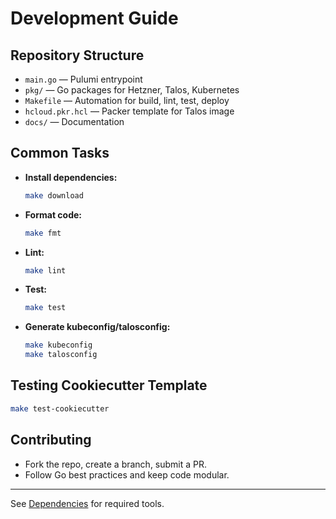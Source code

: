 # Development Guide

## Repository Structure

- `main.go` — Pulumi entrypoint
- `pkg/` — Go packages for Hetzner, Talos, Kubernetes
- `Makefile` — Automation for build, lint, test, deploy
- `hcloud.pkr.hcl` — Packer template for Talos image
- `docs/` — Documentation

## Common Tasks

- **Install dependencies:**

  ```sh
  make download
  ```

- **Format code:**

  ```sh
  make fmt
  ```

- **Lint:**

  ```sh
  make lint
  ```

- **Test:**

  ```sh
  make test
  ```

- **Generate kubeconfig/talosconfig:**

  ```sh
  make kubeconfig
  make talosconfig
  ```

## Testing Cookiecutter Template

```sh
make test-cookiecutter
```

## Contributing

- Fork the repo, create a branch, submit a PR.
- Follow Go best practices and keep code modular.

---
See [Dependencies](dependencies.md) for required tools.
